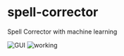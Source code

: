 # spell-corrector
Spell Corrector with machine learning


![GUI](https://user-images.githubusercontent.com/54683786/134818849-304d1302-e182-4455-9c1e-beca4dd8f2ca.png)
![working](https://user-images.githubusercontent.com/54683786/134818851-7d375c62-363d-4429-b3f5-7ebca4044c8c.png)
